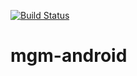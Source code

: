 [![Build Status](https://api.travis-ci.com/cerihughes/mgm-android.png?branch=master)](https://www.travis-ci.com/cerihughes/mgm-android/)

# mgm-android
